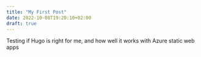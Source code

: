 ```yaml
---
title: "My First Post"
date: 2022-10-08T19:20:10+02:00
draft: true
---
```


Testing if Hugo is right for me, and how well it works with Azure static web apps